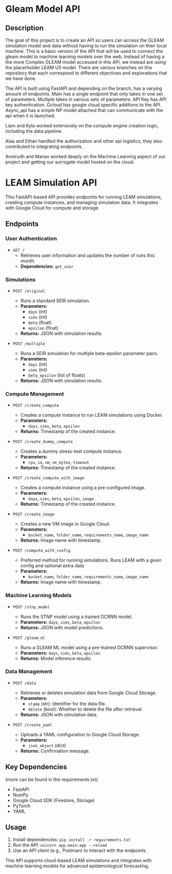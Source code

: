 # Gleam Model API

## Description

The goal of this project is to create an API so users can access the GLEAM simulation model and data without having to run the simulation on their local machine. This is a basic version of the API that will be used to connect the gleam model to machine learning models over the web. Instead of having a the more Complex GLEAM model accessed in this API, we instead are using the placerholder LEAM US model. There are various branches on this repository that each correspond to different objectives and explorations that we have done. 

The API is built using FastAPI and depending on the branch, has a varying amount of endpoints. Main has a single endpoint that only takes in one set of parameters. Multiple takes in various sets of parameters. API Key has API key authentication. Gcloud has google cloud specific additions to the API. Async_api has a simple NP model attached that can communicate with the api when it is launched.

Liam and Kyla worked extensively on the compute engine creation logic, including the data pipeline.


Alaa and Ethan handled the authorization and other api logistics, they also contributed to integrating endpoints.


Annirudh and Manav worked deeply on the Machine Learning aspect of our project and getting our surrogate model hosted on the cloud.


# LEAM Simulation API

This FastAPI-based API provides endpoints for running LEAM simulations, creating compute instances, and managing simulation data. It integrates with Google Cloud for compute and storage.

## Endpoints

### **User Authentication**
- `GET /`
  - Retrieves user information and updates the number of runs this month.
  - **Dependencies:** `get_user`

### **Simulations**
- `POST /original`
  - Runs a standard SEIR simulation.
  - **Parameters:**
    - `days` (int)
    - `sims` (int)
    - `beta` (float)
    - `epsilon` (float)
  - **Returns:** JSON with simulation results.

- `POST /multiple`
  - Runs a SEIR simulation for multiple beta-epsilon parameter pairs.
  - **Parameters:**
    - `days` (int)
    - `sims` (int)
    - `beta_epsilon` (list of floats)
  - **Returns:** JSON with simulation results.

### **Compute Management**
- `POST /create_compute`
  - Creates a compute instance to run LEAM simulations using Docker.
  - **Parameters:**
    - `days`, `sims`, `beta`, `epsilon`
  - **Returns:** Timestamp of the created instance.

- `POST /create_dummy_compute`
  - Creates a dummy stress-test compute instance.
  - **Parameters:**
    - `cpu`, `io`, `vm`, `vm_bytes`, `timeout`
  - **Returns:** Timestamp of the created instance.

- `POST /create_compute_with_image`
  - Creates a compute instance using a pre-configured image.
  - **Parameters:**
    - `days`, `sims`, `beta`, `epsilon`, `image`
  - **Returns:** Timestamp of the created instance.

- `POST /create_image`
  - Creates a new VM image in Google Cloud.
  - **Parameters:**
    - `bucket_name`, `folder_name`, `requirements_name`, `image_name`
  - **Returns:** Image name with timestamp.
 
- `POST /compute_with_config`
  - Preferred method for running simulations. Runs LEAM with a given config and optional extra data
  - **Parameters:**
    - `bucket_name`, `folder_name`, `requirements_name`, `image_name`
  - **Returns:** Image name with timestamp.

### **Machine Learning Models**
- `POST /stnp_model`
  - Runs the STNP model using a trained DCRNN model.
  - **Parameters:** `days`, `sims`, `beta`, `epsilon`
  - **Returns:** JSON with model predictions.

- `POST /gleam_ml`
  - Runs a GLEAM ML model using a pre-trained DCRNN supervisor.
  - **Parameters:** `days`, `sims`, `beta`, `epsilon`
  - **Returns:** Model inference results.

### **Data Management**
- `POST /data`
  - Retrieves or deletes simulation data from Google Cloud Storage.
  - **Parameters:**
    - `stamp` (str): Identifier for the data file.
    - `delete` (bool): Whether to delete the file after retrieval.
  - **Returns:** JSON with simulation data.

- `POST /create_yaml`
  - Uploads a YAML configuration to Google Cloud Storage.
  - **Parameters:**
    - `json_object` (dict)
  - **Returns:** Confirmation message.

## Key Dependencies

(more can be found in the requirements.txt)

- FastAPI
- NumPy
- Google Cloud SDK (Firestore, Storage)
- PyTorch
- YAML

## Usage
1. Install dependencies: `pip install -r requirements.txt`
2. Run the API: `uvicorn app.main:app --reload`
3. Use an API client (e.g., Postman) to interact with the endpoints.

This API supports cloud-based LEAM simulations and integrates with machine learning models for advanced epidemiological forecasting.

